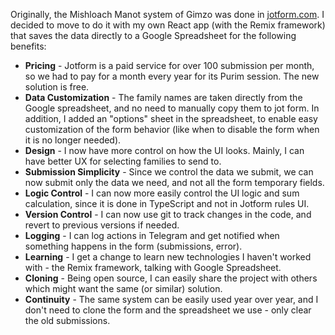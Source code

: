 Originally, the Mishloach Manot system of Gimzo was done in [jotform.com](http://jotform.com). I decided to move to do
it with my own React app (with the Remix framework) that saves the data directly to a Google Spreadsheet
for the following benefits:

* **Pricing** - Jotform is a paid service for over 100 submission per month, so we had to pay for a month every year for
  its Purim session. The new solution is free.
* **Data Customization** - The family names are taken directly from the Google spreadsheet, and no need to manually copy
  them to jot form. In addition, I added an "options" sheet in the spreadsheet, to enable easy customization of the
  form behavior (like when to disable the form when it is no longer needed).
* **Design** - I now have more control on how the UI looks. Mainly, I can have better UX for selecting families to send
  to.
* **Submission Simplicity** - Since we control the data we submit, we can now submit only the data we need, and not all
  the form temporary fields.
* **Logic Control** - I can now more easily control the UI logic and sum calculation, since it is done in TypeScript and
  not in Jotform rules UI.
* **Version Control** - I can now use git to track changes in the code, and revert to previous versions if needed.
* **Logging** - I can log actions in Telegram and get notified when something happens in the form (submissions, error).
* **Learning** - I get a change to learn new technologies I haven't worked with - the Remix framework, talking with
  Google Spreadsheet.
* **Cloning** - Being open source, I can easily share the project with others which might want the same (or similar)
  solution.
* **Continuity** - The same system can be easily used year over year, and I don't need to clone the form and the
  spreadsheet we use - only clear the old submissions.
